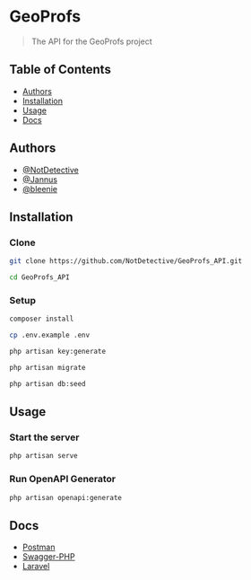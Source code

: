 # GeoProfs
> The API for the GeoProfs project

## Table of Contents
- [Authors](#Authors)
- [Installation](#installation)
- [Usage](#usage)
- [Docs](#docs)

## Authors
- [@NotDetective](https://github.com/NotDetective)
- [@Jannus](https://github.com/Jannus-dev)
- [@bleenie](https://github.com/bleenie)

## Installation

### Clone
```bash
git clone https://github.com/NotDetective/GeoProfs_API.git
```

```bash
cd GeoProfs_API
```

### Setup
```bash
composer install
```

```bash
cp .env.example .env
```

```bash
php artisan key:generate
```

```bash
php artisan migrate
```

```bash
php artisan db:seed
```

## Usage

### Start the server
```bash
php artisan serve
```

### Run OpenAPI Generator
```bash
php artisan openapi:generate
```

## Docs
- [Postman](https://learning.postman.com/docs/introduction/overview/)
- [Swagger-PHP](https://zircote.github.io/swagger-php/)
- [Laravel](https://laravel.com/docs/11.x)






